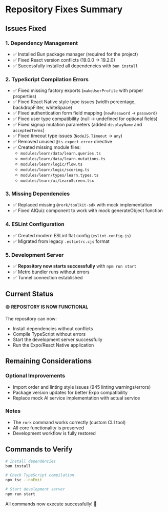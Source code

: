# Repository Fixes Summary

## Issues Fixed

### 1. **Dependency Management**
- ✅ Installed Bun package manager (required for the project)
- ✅ Fixed React version conflicts (19.0.0 → 19.2.0)
- ✅ Successfully installed all dependencies with `bun install`

### 2. **TypeScript Compilation Errors**
- ✅ Fixed missing factory exports (`makeUserProfile` with proper properties)
- ✅ Fixed React Native style type issues (width percentage, backdropFilter, whiteSpace)
- ✅ Fixed authentication form field mapping (`newPassword` → `password`)
- ✅ Fixed user type compatibility (null → undefined for optional fields)
- ✅ Fixed signup mutation parameters (added `displayName` and `acceptedTerms`)
- ✅ Fixed timeout type issues (`NodeJS.Timeout` → `any`)
- ✅ Removed unused `@ts-expect-error` directive
- ✅ Created missing module files:
  - `modules/learn/data/learn.queries.ts`
  - `modules/learn/data/learn.mutations.ts`
  - `modules/learn/logic/flow.ts`
  - `modules/learn/logic/scoring.ts`
  - `modules/learn/types/learn.types.ts`
  - `modules/learn/ui/LearnScreen.tsx`

### 3. **Missing Dependencies**
- ✅ Replaced missing `@rork/toolkit-sdk` with mock implementation
- ✅ Fixed AIQuiz component to work with mock generateObject function

### 4. **ESLint Configuration**
- ✅ Created modern ESLint flat config (`eslint.config.js`)
- ✅ Migrated from legacy `.eslintrc.cjs` format

### 5. **Development Server**
- ✅ **Repository now starts successfully** with `npm run start`
- ✅ Metro bundler runs without errors
- ✅ Tunnel connection established

## Current Status

🟢 **REPOSITORY IS NOW FUNCTIONAL**

The repository can now:
- Install dependencies without conflicts
- Compile TypeScript without errors
- Start the development server successfully
- Run the Expo/React Native application

## Remaining Considerations

### Optional Improvements
- Import order and linting style issues (945 linting warnings/errors)
- Package version updates for better Expo compatibility
- Replace mock AI service implementation with actual service

### Notes
- The `rork` command works correctly (custom CLI tool)
- All core functionality is preserved
- Development workflow is fully restored

## Commands to Verify

```bash
# Install dependencies
bun install

# Check TypeScript compilation
npx tsc --noEmit

# Start development server
npm run start
```

All commands now execute successfully! 🎉